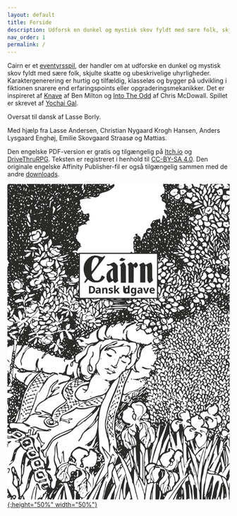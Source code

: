 ```yaml
---
layout: default
title: Forside
description: Udforsk en dunkel og mystisk skov fyldt med sære folk, skjulte skatte og ubeskrivelige uhyrligheder.
nav_order: 1
permalink: /
---
```


Cairn er et [eventyrsspil](http://questingblog.com/adventure-game-vs-osr), der handler om at udforske en dunkel og mystisk skov fyldt med sære folk, skjulte skatte og ubeskrivelige uhyrligheder. Karaktergenerering er hurtig og tilfældig, klasseløs og bygger på udvikling i fiktionen snarere end erfaringspoints eller opgraderingsmekanikker. Det er inspireret af [Knave](https://www.drivethrurpg.com/product/250888/Knave) af Ben Milton og [Into The Odd](https://chrismcdee.itch.io/electric-bastionland) af Chris McDowall. Spillet er skrevet af [Yochai Gal](https://newschoolrevolution.com).

Oversat til dansk af Lasse Borly.

Med hjælp fra
Lasse Andersen, Christian Nygaard Krogh Hansen, Anders Lysgaard Enghøj, Emilie Skovgaard Straasø og Mattias.

Den engelske PDF-version er gratis og tilgængelig på [Itch.io](https://yochaigal.itch.io/cairn) og [DriveThruRPG](https://www.drivethrurpg.com/product/330809/Cairn).
Teksten er registreret i henhold til [CC-BY-SA 4.0](https://creativecommons.org/licenses/by-sa/4.0/).
Den originale  engelske Affinity Publisher-fil er også tilgængelig sammen med de andre [downloads](https://cairnrpg.com/game-files/).

[![Alt text](/img/cairn_da.svg "Click to embiggen"){:height="50%" width="50%"}](img/cairn_da.svg)
